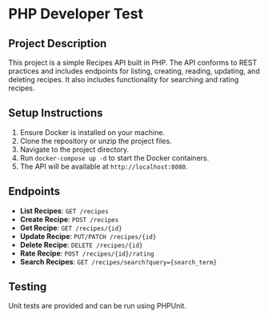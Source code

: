 # PHP Developer Test

## Project Description
This project is a simple Recipes API built in PHP. The API conforms to REST practices and includes endpoints for listing, creating, reading, updating, and deleting recipes. It also includes functionality for searching and rating recipes.

## Setup Instructions
1. Ensure Docker is installed on your machine.
2. Clone the repository or unzip the project files.
3. Navigate to the project directory.
4. Run `docker-compose up -d` to start the Docker containers.
5. The API will be available at `http://localhost:8080`.

## Endpoints
- **List Recipes**: `GET /recipes`
- **Create Recipe**: `POST /recipes`
- **Get Recipe**: `GET /recipes/{id}`
- **Update Recipe**: `PUT/PATCH /recipes/{id}`
- **Delete Recipe**: `DELETE /recipes/{id}`
- **Rate Recipe**: `POST /recipes/{id}/rating`
- **Search Recipes**: `GET /recipes/search?query={search_term}`

## Testing
Unit tests are provided and can be run using PHPUnit.
